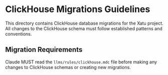 # ClickHouse Migrations Guidelines

This directory contains ClickHouse database migrations for the Xatu project. All changes to the ClickHouse schema must follow established patterns and conventions.

## Migration Requirements

Claude MUST read the `llms/rules/clickhouse.mdc` file before making any changes to ClickHouse schemas or creating new migrations.
